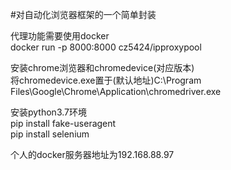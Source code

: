 #对自动化浏览器框架的一个简单封装

代理功能需要使用docker  
docker run -p 8000:8000 cz5424/ipproxypool 

安装chrome浏览器和chromedevice(对应版本)  
将chromedevice.exe置于(默认地址)C:\Program Files\Google\Chrome\Application\chromedriver.exe  

安装python3.7环境  
pip install fake-useragent  
pip install selenium

个人的docker服务器地址为192.168.88.97